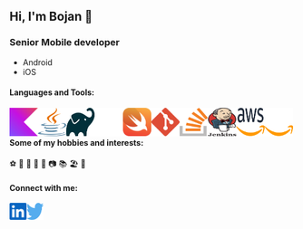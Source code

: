 ## Hi, I'm Bojan 👋

### Senior Mobile developer
- Android
- iOS


#### Languages and Tools:
<img align="left" alt="Kotlin" width="50px" height="50px" src="./img/kotlin-icon.svg" />
<img align="left" alt="Java" width="50px" height="50px" src="./img/java.svg" />
<img align="left" alt="Gradle" width="50px" height="50px" src="./img/gradle-light.svg#gh-light-mode-only" />
<img align="left" alt="Gradle" width="50px" height="50px" src="./img/gradle-dark.svg#gh-dark-mode-only" />
<img align="left" alt="Swift" width="50px" height="50px" src="./img/swift.svg" />
<img align="left" alt="Git" width="50px" height="50px" src="./img/git-icon.svg" />
<img align="left" alt="Stack" width="50px" height="50px" src="./img/stackoverflow-icon.svg" />
<img align="left" alt="Jenkins" width="50px" height="50px" src="./img/jenkins.svg" />
<img align="left" alt="AWS" width="50px" height="50px" src="./img/aws-light.svg#gh-light-mode-only" />
<img align="left" alt="AWS" width="50px" height="50px" src="./img/aws-dark.svg#gh-dark-mode-only" />
<br />
<br />

#### Some of my hobbies and interests:
⚽ 🏀 🤿 🎿 🥾 📷 📚 🏖️ 🍺
<br />
#### Connect with me:
[<img align="left" alt="stracatone | LinkedIn" width="30px" height="30px" src="./img/linkedin-icon.svg" />](https://rs.linkedin.com/in/bojan-negovanovic-362921107)
[<img align="left" alt="stracatone | Twitter" width="30px" height="30px" src="./img/twitter.svg" />](https://twitter.com/stracatone)

